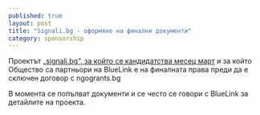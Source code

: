 ```yaml
---
published: true
layout: post
title: "Signali.bg - оформяне на финални документи"
category: sponsorship
---
```


Проектът [„signali.bg“, за който се кандидатства месец март](/sponsorship/2014/03/31/proekt-s-bluelink-ngogrants.html) и за който Общество са партньори на BlueLink е на финалната права преди да е сключен договор с ngogrants.bg

В момента се попълват документи и се често се говори с BlueLink за детайлите на проекта.